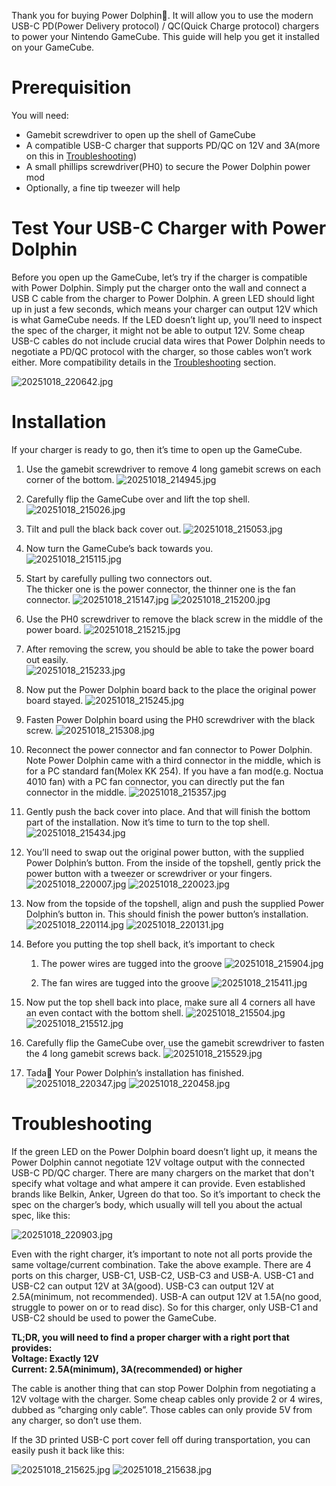 Thank you for buying Power Dolphin🐬. It will allow you to use the modern USB-C PD(Power Delivery protocol) / QC(Quick Charge protocol) chargers to power your Nintendo GameCube. This guide will help you get it installed on your GameCube.

# Prerequisition

You will need:

- Gamebit screwdriver to open up the shell of GameCube  
- A compatible USB-C charger that supports PD/QC on 12V and 3A(more on this in [Troubleshooting](#Troubleshooting))  
- A small phillips screwdriver(PH0) to secure the Power Dolphin power mod  
- Optionally, a fine tip tweezer will help

# Test Your USB-C Charger with Power Dolphin

Before you open up the GameCube, let’s try if the charger is compatible with Power Dolphin. Simply put the charger onto the wall and connect a USB C cable from the charger to Power Dolphin. A green LED should light up in just a few seconds, which means your charger can output 12V which is what GameCube needs. If the LED doesn’t light up, you’ll need to inspect the spec of the charger, it might not be able to output 12V. Some cheap USB-C cables do not include crucial data wires that Power Dolphin needs to negotiate a PD/QC protocol with the charger, so those cables won’t work either. More compatibility details in the [Troubleshooting](#Troubleshooting) section.

![20251018_220642.jpg](images/20251018_220642.jpg)

# Installation

If your charger is ready to go, then it’s time to open up the GameCube.

1. Use the gamebit screwdriver to remove 4 long gamebit screws on each corner of the bottom.
![20251018_214945.jpg](images/20251018_214945.jpg)

2. Carefully flip the GameCube over and lift the top shell.
![20251018_215026.jpg](images/20251018_215026.jpg)

3. Tilt and pull the black back cover out.
![20251018_215053.jpg](images/20251018_215053.jpg)

4. Now turn the GameCube’s back towards you.  
![20251018_215115.jpg](images/20251018_215115.jpg)

5. Start by carefully pulling two connectors out.   
   The thicker one is the power connector, the thinner one is the fan connector.
![20251018_215147.jpg](images/20251018_215200.jpg)
![20251018_215200.jpg](images/20251018_215200.jpg)

6. Use the PH0 screwdriver to remove the black screw in the middle of the power board.
![20251018_215215.jpg](images/20251018_215215.jpg)

7. After removing the screw, you should be able to take the power board out easily.  
![20251018_215233.jpg](images/20251018_215233.jpg)

8. Now put the Power Dolphin board back to the place the original power board stayed.
![20251018_215245.jpg](images/20251018_215245.jpg)

9. Fasten Power Dolphin board using the PH0 screwdriver with the black screw.
![20251018_215308.jpg](images/20251018_215308.jpg)

10. Reconnect the power connector and fan connector to Power Dolphin. Note Power Dolphin came with a third connector in the middle, which is for a PC standard fan(Molex KK 254). If you have a fan mod(e.g. Noctua 4010 fan) with a PC fan connector, you can directly put the fan connector in the middle.
![20251018_215357.jpg](images/20251018_215357.jpg)

11. Gently push the back cover into place. And that will finish the bottom part of the installation. Now it’s time to turn to the top shell.  
![20251018_215434.jpg](images/20251018_215434.jpg)

12. You’ll need to swap out the original power button, with the supplied Power Dolphin’s button. From the inside of the topshell, gently prick the power button with a tweezer or screwdriver or your fingers.
![20251018_220007.jpg](images/20251018_220007.jpg)
![20251018_220023.jpg](images/20251018_220023.jpg)

13. Now from the topside of the topshell, align and push the supplied Power Dolphin’s button in. This should finish the power button’s installation.
![20251018_220114.jpg](images/20251018_220114.jpg)
![20251018_220131.jpg](images/20251018_220131.jpg)

14. Before you putting the top shell back, it’s important to check

    1. The power wires are tugged into the groove
![20251018_215904.jpg](images/20251018_215904.jpg)

    2. The fan wires are tugged into the groove
![20251018_215411.jpg](images/20251018_215411.jpg)

15. Now put the top shell back into place, make sure all 4 corners all have an even contact with the bottom shell.
![20251018_215504.jpg](images/20251018_215504.jpg)
![20251018_215512.jpg](images/20251018_215512.jpg)

16. Carefully flip the GameCube over, use the gamebit screwdriver to fasten the 4 long gamebit screws back.
![20251018_215529.jpg](images/20251018_215529.jpg)

17. Tada🎉 Your Power Dolphin’s installation has finished.
![20251018_220347.jpg](images/20251018_220347.jpg)
![20251018_220458.jpg](images/20251018_220458.jpg)


# Troubleshooting

If the green LED on the Power Dolphin board doesn’t light up, it means the Power Dolphin cannot negotiate 12V voltage output with the connected USB-C PD/QC charger. There are many chargers on the market that don't specify what voltage and what ampere it can provide. Even established brands like Belkin, Anker, Ugreen do that too. So it’s important to check the spec on the charger’s body, which usually will tell you about the actual spec, like this:

![20251018_220903.jpg](images/20251018_220903.jpg)

Even with the right charger, it’s important to note not all ports provide the same voltage/current combination. Take the above example. There are 4 ports on this charger, USB-C1, USB-C2, USB-C3 and USB-A. USB-C1 and USB-C2 can output 12V at 3A(good). USB-C3 can output 12V at 2.5A(minimum, not recommended). USB-A can output 12V at 1.5A(no good, struggle to power on or to read disc). So for this charger, only USB-C1 and USB-C2 should be used to power the GameCube.

**TL;DR, you will need to find a proper charger with a right port that provides:**  
**Voltage: Exactly 12V**  
**Current: 2.5A(minimum), 3A(recommended) or higher**

The cable is another thing that can stop Power Dolphin from negotiating a 12V voltage with the charger. Some cheap cables only provide 2 or 4 wires, dubbed as “charging only cable”. Those cables can only provide 5V from any charger, so don’t use them.

If the 3D printed USB-C port cover fell off during transportation, you can easily push it back like this:

![20251018_215625.jpg](images/20251018_215625.jpg)
![20251018_215638.jpg](images/20251018_215638.jpg)